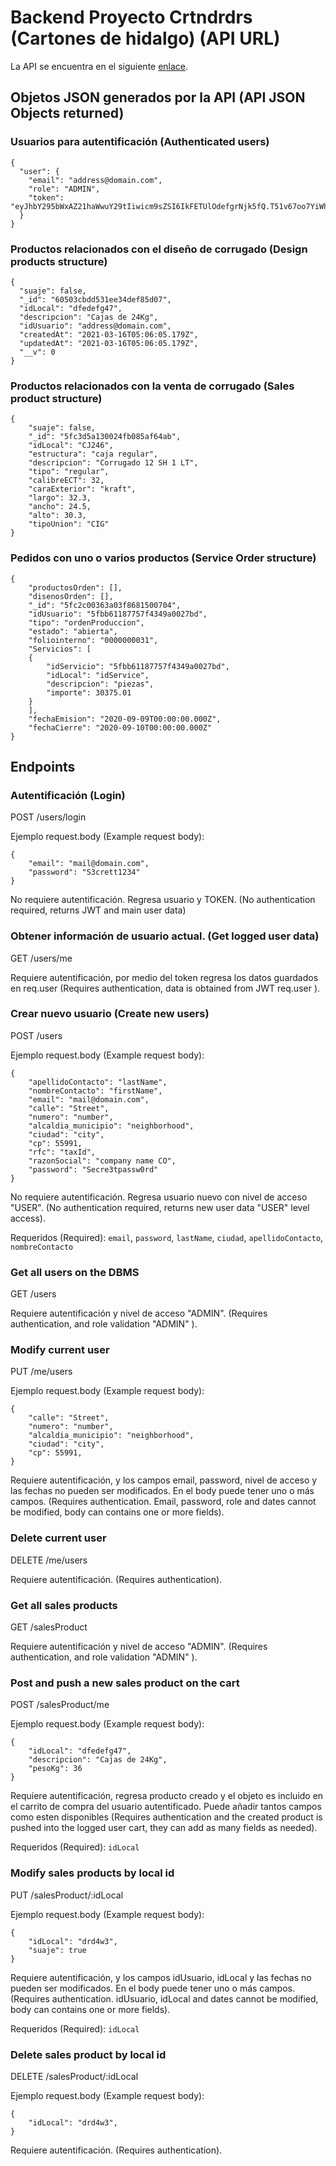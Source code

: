 # Backend Proyecto Crtndrdrs (Cartones de hidalgo) (API URL)

La API se encuentra en el siguiente [enlace](https://crtndrdrs.herokuapp.com/).


## Objetos JSON generados por la API (API JSON Objects returned)

### Usuarios para autentificación (Authenticated users)

```
{
  "user": {
    "email": "address@domain.com",
    "role": "ADMIN",
    "token": "eyJhbY295bWxAZ21haWwuY29tIiwicm9sZSI6IkFETUlOdefgrNjk5fQ.T51v67oo7YiWhHXn66iX05pwsmmkXgyGciOiJIUzI1NiIsInR5cCI6IkpXVCJ9.eyJlbWFpbCI6ImphLm9zPydP5piZPpT8"
  }
}
```

### Productos relacionados con el diseño de corrugado (Design products structure)

```
{
  "suaje": false,
  "_id": "60503cbdd531ee34def85d07",
  "idLocal": "dfedefg47",
  "descripcion": "Cajas de 24Kg",
  "idUsuario": "address@domain.com",
  "createdAt": "2021-03-16T05:06:05.179Z",
  "updatedAt": "2021-03-16T05:06:05.179Z",
  "__v": 0
}
```

### Productos relacionados con la venta de corrugado (Sales product structure)

```
{
    "suaje": false,
    "_id": "5fc3d5a130024fb085af64ab",
    "idLocal": "CJ246",
    "estructura": "caja regular",
    "descripcion": "Corrugado 12 SH 1 LT",
    "tipo": "regular",
    "calibreECT": 32,
    "caraExterior": "kraft",
    "largo": 32.3,
    "ancho": 24.5,
    "alto": 30.3,
    "tipoUnion": "CIG"
}
```

### Pedidos con uno o varios productos (Service Order structure)

```
{
    "productosOrden": [],
    "disenosOrden": [],
    "_id": "5fc2c00363a03f8681500704",
    "idUsuario": "5fbb61187757f4349a0027bd",
    "tipo": "ordenProduccion",
    "estado": "abierta",
    "foliointerno": "0000000031",
    "Servicios": [
    {
        "idServicio": "5fbb61187757f4349a0027bd",
        "idLocal": "idService",
        "descripcion": "piezas",
        "importe": 30375.01
    }
    ],
    "fechaEmision": "2020-09-09T00:00:00.000Z",
    "fechaCierre": "2020-09-10T00:00:00.000Z"
}
```

## Endpoints

### Autentificación (Login)

POST /users/login

Ejemplo request.body (Example request body):

```
{
	"email": "mail@domain.com",
	"password": "S3crett1234"
}
```

No requiere autentificación. Regresa usuario y TOKEN. (No authentication required, returns JWT and main user data)

### Obtener información de usuario actual. (Get logged user data)

GET /users/me

Requiere autentificación, por medio del token regresa los datos guardados en req.user (Requires authentication, data is obtained from JWT req.user ).

### Crear nuevo usuario (Create new users)

POST /users

Ejemplo request.body (Example request body):

```
{    
	"apellidoContacto": "lastName",
    "nombreContacto": "firstName",
    "email": "mail@domain.com",
    "calle": "Street",
    "numero": "number",
    "alcaldia_municipio": "neighborhood",
    "ciudad": "city",
    "cp": 55991, 
    "rfc": "taxId",
    "razonSocial": "company name CO",
    "password": "Secre3tpassw0rd"
}
```

No requiere autentificación. Regresa usuario nuevo con nivel de acceso "USER". (No authentication required, returns new user data "USER" level access).

Requeridos (Required): `email`, `password`, `lastName`, `ciudad`, `apellidoContacto`, `nombreContacto`


### Get all users on the DBMS

GET /users

Requiere autentificación y nivel de acceso "ADMIN". (Requires authentication, and role validation "ADMIN" ).

### Modify current user

PUT /me/users

Ejemplo request.body (Example request body):

```
{
    "calle": "Street",
    "numero": "number",
    "alcaldia_municipio": "neighborhood",
    "ciudad": "city",
    "cp": 55991, 
}
```

Requiere autentificación, y los campos email, password, nivel de acceso y las fechas no pueden ser modificados. En el body puede tener uno o más campos. (Requires authentication. Email, password, role and dates cannot be modified, body can contains one or more fields).

### Delete current user

DELETE /me/users

Requiere autentificación. (Requires authentication).

### Get all sales products

GET /salesProduct

Requiere autentificación y nivel de acceso "ADMIN". (Requires authentication, and role validation "ADMIN" ).

### Post and push a new sales product on the cart

POST /salesProduct/me

Ejemplo request.body (Example request body):

```
{
	"idLocal": "dfedefg47",
	"descripcion": "Cajas de 24Kg",
    "pesoKg": 36
}
```

Requiere autentificación, regresa producto creado y el objeto es incluido en el carrito de compra del usuario autentificado. Puede añadir tantos campos como esten disponibles (Requires authentication and the created product is pushed into the logged user cart, they can add as many fields as needed). 

Requeridos (Required): `idLocal`

### Modify sales products by local id

PUT /salesProduct/:idLocal

Ejemplo request.body (Example request body):

```
{
	"idLocal": "drd4w3",
	"suaje": true
}
```

Requiere autentificación, y los campos idUsuario, idLocal y las fechas no pueden ser modificados. En el body puede tener uno o más campos. (Requires authentication. idUsuario, idLocal and dates cannot be modified, body can contains one or more fields).

Requeridos (Required): `idLocal`

### Delete sales product by local id

DELETE /salesProduct/:idLocal

Ejemplo request.body (Example request body):

```
{
	"idLocal": "drd4w3",
}
```

Requiere autentificación. (Requires authentication).










